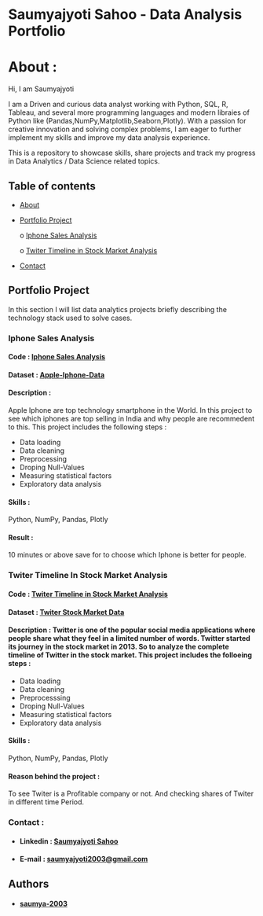 
# Saumyajyoti Sahoo - Data Analysis Portfolio

# About :

Hi, I am Saumyajyoti 

I am a Driven and curious data analyst working with Python,
SQL, R, Tableau, and several more programming languages and modern libraies of Python like (Pandas,NumPy,Matplotlib,Seaborn,Plotly). With a
passion for creative innovation and solving complex problems, I am eager
to further implement my skills and improve my data analysis experience.


This is a repository to showcase skills, share projects and track my progress in Data Analytics / Data Science related topics.

## Table of contents

* [About](https://github.com/saumya-2003/Analyst-Project/edit/master/README.md#about-)
* [Portfolio Project](https://github.com/saumya-2003/Analyst-Project/edit/master/README.md#portfolio-project)

    o [Iphone Sales Analysis](https://github.com/saumya-2003/Analyst-Project/edit/master/README.md#iphone-sales-analysis)

    o [Twiter Timeline in Stock Market Analysis](https://github.com/saumya-2003/Analyst-Project/edit/master/README.md#twiter-timeline-in-stock-market-analysis)


* [Contact](https://github.com/saumya-2003/Analyst-Project/edit/master/README.md#contact-)

## Portfolio Project

In this section I will list data analytics projects briefly describing the technology stack used to solve cases.

### Iphone Sales Analysis

#### Code : [Iphone Sales Analysis](https://github.com/saumya-2003/Analyst-Project/blob/master/Iphone%20sales%20Analysis.ipynb)

#### Dataset : [Apple-Iphone-Data](https://www.kaggle.com/datasets/komalkhetlani/apple-iphone-data)

#### Description : 
Apple Iphone are top technology smartphone in the World. In this project to see which iphones are top selling in India and why people are recommedent to this. This project includes the following steps :

* Data loading 
* Data cleaning
* Preprocessing
* Droping Null-Values
* Measuring statistical factors
* Exploratory data analysis

#### Skills :
Python, NumPy, Pandas, Plotly

#### Result :
10 minutes or above save for to choose which Iphone is better for people.

### Twiter Timeline In Stock Market Analysis

#### Code : [Twiter Timeline in Stock Market Analysis](https://github.com/saumya-2003/Analyst-Project/blob/master/Twiter%20Stock%20Market%20Analysis.ipynb)

#### Dataset : [Twiter Stock Market Data](https://statso.io/twitter-stock-market-analysis-case-study/)

#### Description : Twitter is one of the popular social media applications where people share what they feel in a limited number of words. Twitter started its journey in the stock market in 2013. So to analyze the complete timeline of Twitter in the stock market. This project includes the folloeing steps :
* Data loading
* Data cleaning
* Preprocesssing
* Droping Null-Values
* Measuring statistical factors
* Exploratory data analysis

#### Skills :
Python, NumPy, Pandas, Plotly

#### Reason behind the project :
To see Twiter is a Profitable company or not. And checking shares of Twiter in different time Period.

### Contact :

* #### Linkedin : [Saumyajyoti Sahoo](https://www.linkedin.com/in/saumyajyoti-sahoo-4583b9229/)

* #### E-mail : saumyajyoti2003@gmail.com
## Authors

* #### [saumya-2003](https://github.com/saumya-2003)

 
